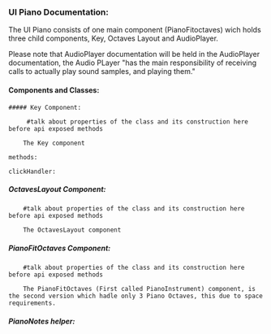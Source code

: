 ### UI Piano Documentation:

The UI Piano consists of one main component (PianoFitoctaves) wich holds three child components, Key, Octaves Layout and AudioPlayer.

Please note that AudioPlayer documentation will be held in the AudioPlayer documentation, the Audio PLayer "has the main responsibility of receiving calls to actually play sound samples, and playing them."

#### Components and Classes:

	##### Key Component:
		
		 #talk about properties of the class and its construction here before api exposed methods
		
		The Key component 
    
    methods:
    
    clickHandler: 
    
  ##### OctavesLayout Component:
		
		#talk about properties of the class and its construction here before api exposed methods
		
		The OctavesLayout component 
    
  ##### PianoFitOctaves Component:
		
		#talk about properties of the class and its construction here before api exposed methods
		
		The PianoFitOctaves (First called PianoInstrument) component, is the second version which hadle only 3 Piano Octaves, this due to space requirements. 
    
  ##### PianoNotes helper:
